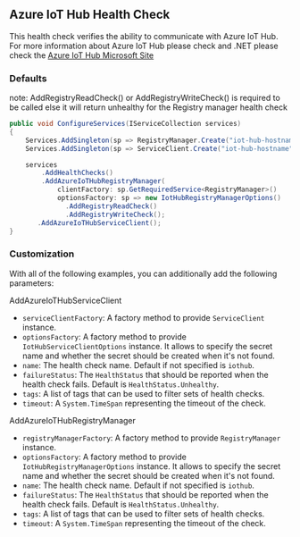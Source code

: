## Azure IoT Hub Health Check

This health check verifies the ability to communicate with Azure IoT Hub. For more information about Azure IoT Hub please check and .NET please check the [Azure IoT Hub Microsoft Site](https://azure.microsoft.com/en-us/services/iot-hub/)

### Defaults
note: AddRegistryReadCheck() or AddRegistryWriteCheck() is required to be called else it will return unhealthy for the Registry manager health check

```csharp
public void ConfigureServices(IServiceCollection services)
{
    Services.AddSingleton(sp => RegistryManager.Create("iot-hub-hostname", new DefaultAzureCredential());
    Services.AddSingleton(sp => ServiceClient.Create("iot-hub-hostname", new DefaultAzureCredential());

    services
        .AddHealthChecks()
        .AddAzureIoTHubRegistryManager(
            clientFactory: sp.GetRequiredService<RegistryManager>()
            optionsFactory: sp => new IotHubRegistryManagerOptions()
              .AddRegistryReadCheck()
              .AddRegistryWriteCheck();
       .AddAzureIoTHubServiceClient();
}
```


### Customization

With all of the following examples, you can additionally add the following parameters:

AddAzureIoTHubServiceClient
- `serviceClientFactory`: A factory method to provide `ServiceClient` instance.
- `optionsFactory`: A factory method to provide `IotHubServiceClientOptions` instance. It allows to specify the secret name and whether the secret should be created when it's not found.
- `name`: The health check name. Default if not specified is `iothub`.
- `failureStatus`: The `HealthStatus` that should be reported when the health check fails. Default is `HealthStatus.Unhealthy`.
- `tags`: A list of tags that can be used to filter sets of health checks.
- `timeout`: A `System.TimeSpan` representing the timeout of the check.

AddAzureIoTHubRegistryManager
- `registryManagerFactory`: A factory method to provide `RegistryManager` instance.
- `optionsFactory`: A factory method to provide `IotHubRegistryManagerOptions` instance. It allows to specify the secret name and whether the secret should be created when it's not found.
- `name`: The health check name. Default if not specified is `iothub`.
- `failureStatus`: The `HealthStatus` that should be reported when the health check fails. Default is `HealthStatus.Unhealthy`.
- `tags`: A list of tags that can be used to filter sets of health checks.
- `timeout`: A `System.TimeSpan` representing the timeout of the check.
